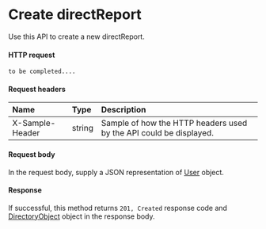 # Create directReport

Use this API to create a new directReport.
#### HTTP request
```http
to be completed....
```
#### Request headers
| Name       | Type | Description|
|:---------------|:--------|:----------|
| X-Sample-Header  | string  | Sample of how the HTTP headers used by the API could be displayed.|

#### Request body
In the request body, supply a JSON representation of [User]('../api/user.md') object.


#### Response
If successful, this method returns `201, Created` response code and [DirectoryObject](../resources/directoryobject.md) object in the response body.
